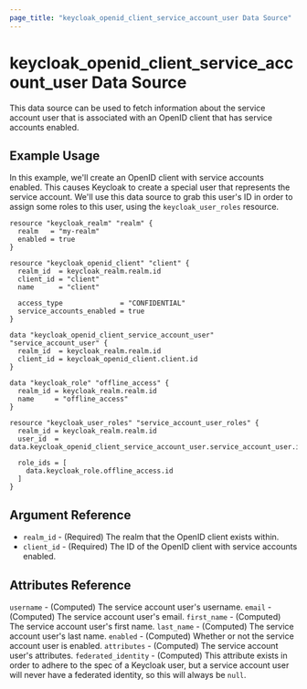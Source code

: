 ```yaml
---
page_title: "keycloak_openid_client_service_account_user Data Source"
---
```


# keycloak\_openid\_client\_service\_account\_user Data Source

This data source can be used to fetch information about the service account user that is associated with an OpenID client
that has service accounts enabled.

## Example Usage

In this example, we'll create an OpenID client with service accounts enabled. This causes Keycloak to create a special user
that represents the service account. We'll use this data source to grab this user's ID in order to assign some roles to this
user, using the `keycloak_user_roles` resource.

```hcl
resource "keycloak_realm" "realm" {
  realm   = "my-realm"
  enabled = true
}

resource "keycloak_openid_client" "client" {
  realm_id  = keycloak_realm.realm.id
  client_id = "client"
  name      = "client"

  access_type              = "CONFIDENTIAL"
  service_accounts_enabled = true
}

data "keycloak_openid_client_service_account_user" "service_account_user" {
  realm_id  = keycloak_realm.realm.id
  client_id = keycloak_openid_client.client.id
}

data "keycloak_role" "offline_access" {
  realm_id = keycloak_realm.realm.id
  name     = "offline_access"
}

resource "keycloak_user_roles" "service_account_user_roles" {
  realm_id = keycloak_realm.realm.id
  user_id  = data.keycloak_openid_client_service_account_user.service_account_user.id

  role_ids = [
    data.keycloak_role.offline_access.id
  ]
}
```

## Argument Reference

- `realm_id` - (Required) The realm that the OpenID client exists within.
- `client_id` - (Required) The ID of the OpenID client with service accounts enabled.

## Attributes Reference

`username` - (Computed) The service account user's username.
`email` - (Computed) The service account user's email.
`first_name` - (Computed) The service account user's first name.
`last_name` - (Computed) The service account user's last name.
`enabled` - (Computed) Whether or not the service account user is enabled.
`attributes` - (Computed) The service account user's attributes.
`federated_identity` - (Computed) This attribute exists in order to adhere to the spec of a Keycloak user, but a service account user will never have a federated identity, so this will always be `null`.
